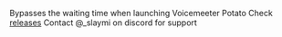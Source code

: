 Bypasses the waiting time when launching Voicemeeter Potato
Check [releases](https://github.com/SlaymiEz/Voicemeeter-Bypass/releases)
Contact @_slaymi on discord for support
